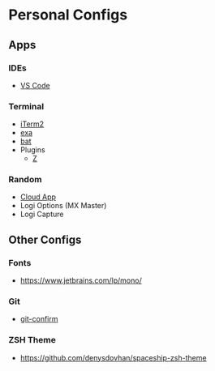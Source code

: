 # Personal Configs

## Apps
### IDEs
* [VS Code](https://code.visualstudio.com/)

### Terminal
* [iTerm2](https://www.iterm2.com/)
* [exa](https://github.com/ogham/exa)
* [bat](https://github.com/sharkdp/bat)
* Plugins
  * [Z](https://github.com/robbyrussell/oh-my-zsh/tree/master/plugins/z)

### Random
* [Cloud App](https://www.getcloudapp.com/)
* Logi Options (MX Master)
* Logi Capture

## Other Configs
### Fonts
* https://www.jetbrains.com/lp/mono/

### Git
* [git-confirm](https://github.com/pimterry/git-confirm)

### ZSH Theme
* https://github.com/denysdovhan/spaceship-zsh-theme
